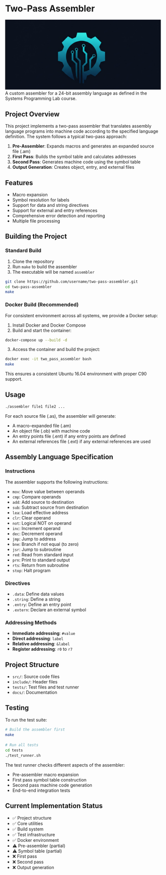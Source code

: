 # Two-Pass Assembler

![Logo](logo.png)
A custom assembler for a 24-bit assembly language as defined in the Systems Programming Lab course.

## Project Overview

This project implements a two-pass assembler that translates assembly language programs into machine code according to
the specified language definition. The system follows a typical two-pass approach:

1. **Pre-Assembler**: Expands macros and generates an expanded source file (.am)
2. **First Pass**: Builds the symbol table and calculates addresses
3. **Second Pass**: Generates machine code using the symbol table
4. **Output Generation**: Creates object, entry, and external files

## Features

- Macro expansion
- Symbol resolution for labels
- Support for data and string directives
- Support for external and entry references
- Comprehensive error detection and reporting
- Multiple file processing

## Building the Project

### Standard Build

1. Clone the repository
2. Run `make` to build the assembler
3. The executable will be named `assembler`

```bash
git clone https://github.com/username/two-pass-assembler.git
cd two-pass-assembler
make
```

### Docker Build (Recommended)

For consistent environment across all systems, we provide a Docker setup:

1. Install Docker and Docker Compose
2. Build and start the container:

```bash
docker-compose up --build -d
```

3. Access the container and build the project:

```bash
docker exec -it two_pass_assembler bash
make
```

This ensures a consistent Ubuntu 16.04 environment with proper C90 support.

## Usage

```bash
./assembler file1 file2 ...
```

For each source file (.as), the assembler will generate:

- A macro-expanded file (.am)
- An object file (.ob) with machine code
- An entry points file (.ent) if any entry points are defined
- An external references file (.ext) if any external references are used

## Assembly Language Specification

### Instructions

The assembler supports the following instructions:

- `mov`: Move value between operands
- `cmp`: Compare operands
- `add`: Add source to destination
- `sub`: Subtract source from destination
- `lea`: Load effective address
- `clr`: Clear operand
- `not`: Logical NOT on operand
- `inc`: Increment operand
- `dec`: Decrement operand
- `jmp`: Jump to address
- `bne`: Branch if not equal (to zero)
- `jsr`: Jump to subroutine
- `red`: Read from standard input
- `prn`: Print to standard output
- `rts`: Return from subroutine
- `stop`: Halt program

### Directives

- `.data`: Define data values
- `.string`: Define a string
- `.entry`: Define an entry point
- `.extern`: Declare an external symbol

### Addressing Methods

- **Immediate addressing**: `#value`
- **Direct addressing**: `label`
- **Relative addressing**: `&label`
- **Register addressing**: `r0` to `r7`

## Project Structure

- `src/`: Source code files
- `include/`: Header files
- `tests/`: Test files and test runner
- `docs/`: Documentation

## Testing

To run the test suite:

```bash
# Build the assembler first
make

# Run all tests
cd tests
./test_runner.sh
```

The test runner checks different aspects of the assembler:

- Pre-assembler macro expansion
- First pass symbol table construction
- Second pass machine code generation
- End-to-end integration tests

## Current Implementation Status

- ✅ Project structure
- ✅ Core utilities
- ✅ Build system
- ✅ Test infrastructure
- ✅ Docker environment
- ⚠️ Pre-assembler (partial)
- ⚠️ Symbol table (partial)
- ❌ First pass
- ❌ Second pass
- ❌ Output generation

